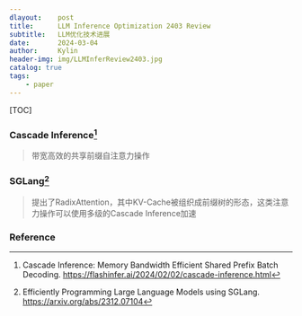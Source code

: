 ```yaml
---
dlayout:    post
title:      LLM Inference Optimization 2403 Review
subtitle:   LLM优化技术进展
date:       2024-03-04
author:     Kylin
header-img: img/LLMInferReview2403.jpg
catalog: true
tags:
    - paper
---
```




[TOC]

### Cascade Inference[^1]

> 带宽高效的共享前缀自注意力操作



###  SGLang[^3]

> 提出了RadixAttention，其中KV-Cache被组织成前缀树的形态，这类注意力操作可以使用多级的Cascade Inference加速







### Reference

[^1]: Cascade Inference: Memory Bandwidth Efficient Shared Prefix Batch Decoding. https://flashinfer.ai/2024/02/02/cascade-inference.html

[^2]: 带宽高效的共享前缀自注意力操作. https://zhuanlan.zhihu.com/p/681514497
[^3]: Efficiently Programming Large Language Models using SGLang. https://arxiv.org/abs/2312.07104















